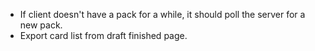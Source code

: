 * If client doesn't have a pack for a while, it should poll the server for a
    new pack.
* Export card list from draft finished page.
